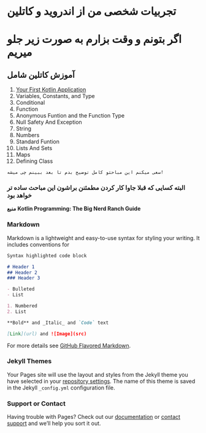 # تجربیات شخصی من از اندروید و کاتلین
# اگر بتونم و وقت بزارم به صورت زیر جلو میریم
## آموزش کاتلین شامل
1. [Your First Kotlin Application](https://amirbakhtiari.github.io/)
2. Variables, Constants, and Type
3. Conditional
4. Function
5. Anonymous Funtion and the Function Type
6. Null Safety And Exception
7. String
8. Numbers
9. Standard Funtion
10. Lists And Sets
11. Maps
12. Defining Class

`سعی میکنم این مباحثو کامل توضیح بدم تا بعد ببینم چی میشه!`
### البته کسایی که قبلا جاوا کار کردن مطمئنن براشون این مباحث ساده تر خواهد بود

**منبع**
**Kotlin Programming: The Big Nerd Ranch Guide**


### Markdown

Markdown is a lightweight and easy-to-use syntax for styling your writing. It includes conventions for

```markdown
Syntax highlighted code block

# Header 1
## Header 2
### Header 3

- Bulleted
- List

1. Numbered
2. List

**Bold** and _Italic_ and `Code` text

[Link](url) and ![Image](src)
```

For more details see [GitHub Flavored Markdown](https://guides.github.com/features/mastering-markdown/).

### Jekyll Themes

Your Pages site will use the layout and styles from the Jekyll theme you have selected in your [repository settings](https://github.com/amirbakhtiari/amirbakhtiari.github.io/settings). The name of this theme is saved in the Jekyll `_config.yml` configuration file.

### Support or Contact

Having trouble with Pages? Check out our [documentation](https://help.github.com/categories/github-pages-basics/) or [contact support](https://github.com/contact) and we’ll help you sort it out.
